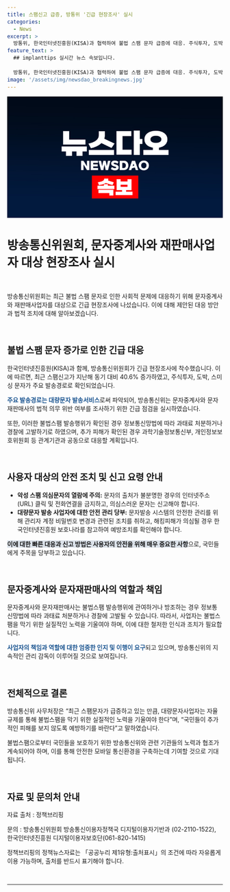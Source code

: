 ```yaml
---
title: 스팸신고 급증, 방통위 '긴급 현장조사' 실시
categories:
  - News
excerpt: >
  방통위, 한국인터넷진흥원(KISA)과 협력하여 불법 스팸 문자 급증에 대응. 주식투자, 도박, 스미싱 문자가 늘어나고, 발송경로는 대량문자 발송서비스로 확인. 방통위는 긴급 조사 실시하여 법적 조치 예고. 현장조사 과정에서 추가 피해 발견 시 관계기관과 협력하여 대처할 계획. 또한, 대량문자 발송 사업자에 대해 안전 관리 요령 당부. 방통위 사무처장은 불법스팸 방지를 위한 사업자의 노력 힘써달라고 당부함.
feature_text: >
  ## implanttips 실시간 뉴스 속보입니다.

  방통위, 한국인터넷진흥원(KISA)과 협력하여 불법 스팸 문자 급증에 대응. 주식투자, 도박, 스미싱 문자가 늘어나고, 발송경로는 대량문자 발송서비스로 확인. 방통위는 긴급 조사 실시하여 법적 조치 예고. 현장조사 과정에서 추가 피해 발견 시 관계기관과 협력하여 대처할 계획. 또한, 대량문자 발송 사업자에 대해 안전 관리 요령 당부. 방통위 사무처장은 불법스팸 방지를 위한 사업자의 노력 힘써달라고 당부함.
image: '/assets/img/newsdao_breakingnews.jpg'
---
```


<p><img src="/assets/img/newsdao_breakingnews.jpg" alt="implanttips 속보" /></p>

<h1>방송통신위원회, 문자중계사와 재판매사업자 대상 현장조사 실시</h1>

<p data-ke-size="size16">&nbsp;</p>

<p>방송통신위원회는 최근 불법 스팸 문자로 인한 사회적 문제에 대응하기 위해 문자중계사와 재판매사업자를 대상으로 긴급 현장조사에 나섰습니다. 이에 대해 제안된 대응 방안과 법적 조치에 대해 알아보겠습니다.</p>

<p data-ke-size="size16">&nbsp;</p>

<h2 data-ke-size="size26">불법 스팸 문자 증가로 인한 긴급 대응</h2>

<p>한국인터넷진흥원(KISA)과 함께, 방송통신위원회가 긴급 현장조사에 착수했습니다. 이에 따르면, 최근 스팸신고가 지난해 동기 대비 40.6% 증가하였고, 주식투자, 도박, 스미싱 문자가 주요 발송경로로 확인되었습니다.</p>

<p><b><span style="color: #1a5490;">주요 발송경로는 대량문자 발송서비스</span></b>로써 파악되어, 방송통신위는 문자중계사와 문자재판매사의 법적 의무 위반 여부를 조사하기 위한 긴급 점검을 실시하였습니다.</p>

<p>또한, 이러한 불법스팸 발송행위가 확인된 경우 정보통신망법에 따라 과태료 처분하거나 경찰에 고발하기로 하였으며, 추가 피해가 확인된 경우 과학기술정보통신부, 개인정보보호위원회 등 관계기관과 공동으로 대응할 계획입니다.</p>

<p data-ke-size="size16">&nbsp;</p>

<h2 data-ke-size="size26">사용자 대상의 안전 조치 및 신고 요령 안내</h2>

<ul>
<li><b>악성 스팸 의심문자의 열람에 주의:</b> 문자의 출처가 불분명한 경우의 인터넷주소(URL) 클릭 및 전화연결을 금지하고, 의심스러운 문자는 신고해야 합니다.</li>
<li><b>대량문자 발송 사업자에 대한 안전 관리 당부:</b> 문자발송 시스템의 안전한 관리를 위해 관리자 계정 비밀번호 변경과 관련된 조치를 취하고, 해킹피해가 의심될 경우 한국인터넷진흥원 보호나라를 참고하여 예방조치를 확인해야 합니다.</li>
</ul>

<p><b><span style="background-color: #21538527;">이에 대한 빠른 대응과 신고 방법은 사용자의 안전을 위해 매우 중요한 사항</span></b>으로, 국민들에게 주목을 당부하고 있습니다.</p>

<p data-ke-size="size16">&nbsp;</p>

<h2 data-ke-size="size26">문자중계사와 문자재판매사의 역할과 책임</h2>

<p>문자중계사와 문자재판매사는 불법스팸 발송행위에 관여하거나 방조하는 경우 정보통신망법에 따라 과태료 처분하거나 경찰에 고발될 수 있습니다. 따라서, 사업자는 불법스팸을 막기 위한 실질적인 노력을 기울여야 하며, 이에 대한 철저한 인식과 조치가 필요합니다.</p>

<p><b><span style="color: #1a5490;">사업자의 책임과 역할에 대한 엄중한 인지 및 이행이 요구</span></b>되고 있으며, 방송통신위의 지속적인 관리 감독이 이루어질 것으로 보여집니다.</p>

<p data-ke-size="size16">&nbsp;</p>

<h2 data-ke-size="size26">전체적으로 결론</h2>

<p>방송통신위 사무처장은 “최근 스팸문자가 급증하고 있는 만큼, 대량문자사업자는 자율규제를 통해 불법스팸을 막기 위한 실질적인 노력을 기울여야 한다”며, “국민들이 추가적인 피해를 보지 않도록 예방하기를 바란다”고 말하였습니다.</p>

<p>불법스팸으로부터 국민들을 보호하기 위한 방송통신위와 관련 기관들의 노력과 협조가 계속되어야 하며, 이를 통해 안전한 모바일 통신환경을 구축하는데 기여할 것으로 기대됩니다.</p>

<p data-ke-size="size16">&nbsp;</p>

<h2 data-ke-size="size26">자료 및 문의처 안내</h2>

<p>자료 출처 : 정책브리핑</p>

<p>문의 : 방송통신위원회 방송통신이용자정책국 디지털이용자기반과 (02-2110-1522), 한국인터넷진흥원 디지털이용자보호단(061-820-1415)</p>

<p>정책브리핑의 정책뉴스자료는 「공공누리 제1유형:출처표시」의 조건에 따라 자유롭게 이용 가능하며, 출처를 반드시 표기해야 합니다.</p>

<p data-ke-size="size16">&nbsp;</p>

<hr>

